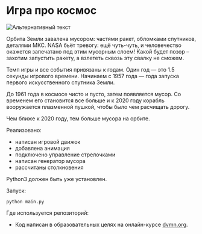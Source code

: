 # Игра про космос

![Альтернативный текст](https://dvmn.org/media/lessons/ezgif-6-9ef2761efd97.gif)

Орбита Земли завалена мусором: частями ракет, обломками спутников, деталями МКС. NASA бьёт тревогу: ещё чуть-чуть, и человечество окажется запечатано под этим мусорным слоем! Какой будет позор – захотим запустить ракету, а взлететь сквозь эту свалку не сможем.

Темп игры и все события привязаны к годам. Один год — это 1.5 секунды игрового времени. Начинаем с 1957 года — года запуска первого искусственного спутника Земли.

До 1961 года в космосе чисто и пусто, затем появляется мусор. Со временем его становится все больше и к 2020 году корабль вооружается плазменной пушкой, чтобы было чем расчищать дорогу.

Чем ближе к 2020 году, тем больше мусора на орбите. 


Реализовано:
- написан игровой движок
- добавлена анимация
- подключено управление стрелочками
- написан генератор мусора
- рассчитаны столкновения

Python3 должен быть уже установлен.  

Запуск:

```python main.py```


Где используется репозиторий:

- Код написан в образовательных целях на онлайн-курсе  [dvmn.org](https://dvmn.org/modules/async-python/lesson/async-console-game/).